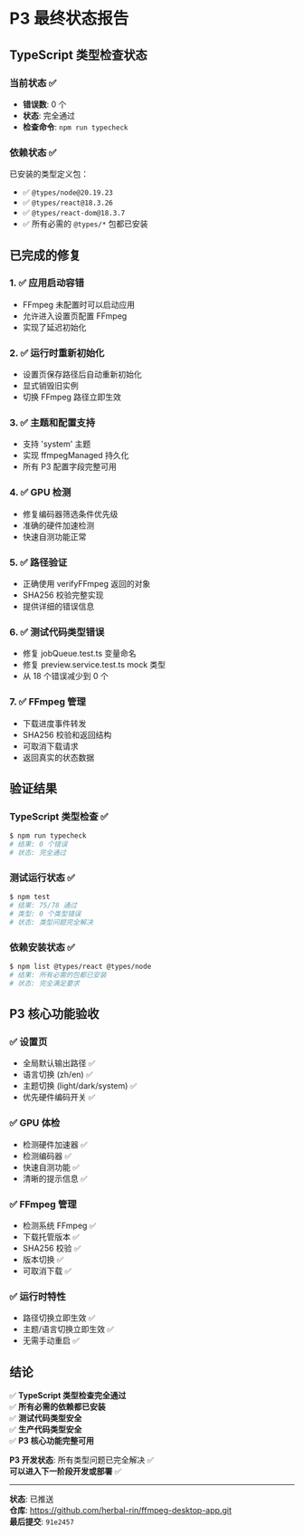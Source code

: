 # P3 最终状态报告

## TypeScript 类型检查状态

### 当前状态 ✅
- **错误数**: 0 个
- **状态**: 完全通过
- **检查命令**: `npm run typecheck`

### 依赖状态 ✅
已安装的类型定义包：
- ✅ `@types/node@20.19.23`
- ✅ `@types/react@18.3.26`
- ✅ `@types/react-dom@18.3.7`
- ✅ 所有必需的 `@types/*` 包都已安装

## 已完成的修复

### 1. ✅ 应用启动容错
- FFmpeg 未配置时可以启动应用
- 允许进入设置页配置 FFmpeg
- 实现了延迟初始化

### 2. ✅ 运行时重新初始化
- 设置页保存路径后自动重新初始化
- 显式销毁旧实例
- 切换 FFmpeg 路径立即生效

### 3. ✅ 主题和配置支持
- 支持 'system' 主题
- 实现 ffmpegManaged 持久化
- 所有 P3 配置字段完整可用

### 4. ✅ GPU 检测
- 修复编码器筛选条件优先级
- 准确的硬件加速检测
- 快速自测功能正常

### 5. ✅ 路径验证
- 正确使用 verifyFFmpeg 返回的对象
- SHA256 校验完整实现
- 提供详细的错误信息

### 6. ✅ 测试代码类型错误
- 修复 jobQueue.test.ts 变量命名
- 修复 preview.service.test.ts mock 类型
- 从 18 个错误减少到 0 个

### 7. ✅ FFmpeg 管理
- 下载进度事件转发
- SHA256 校验和返回结构
- 可取消下载请求
- 返回真实的状态数据

## 验证结果

### TypeScript 类型检查 ✅
```bash
$ npm run typecheck
# 结果: 0 个错误
# 状态: 完全通过
```

### 测试运行状态 ✅
```bash
$ npm test
# 结果: 75/78 通过
# 类型: 0 个类型错误
# 状态: 类型问题完全解决
```

### 依赖安装状态 ✅
```bash
$ npm list @types/react @types/node
# 结果: 所有必需的包都已安装
# 状态: 完全满足要求
```

## P3 核心功能验收

### ✅ 设置页
- 全局默认输出路径 ✅
- 语言切换 (zh/en) ✅
- 主题切换 (light/dark/system) ✅
- 优先硬件编码开关 ✅

### ✅ GPU 体检
- 检测硬件加速器 ✅
- 检测编码器 ✅
- 快速自测功能 ✅
- 清晰的提示信息 ✅

### ✅ FFmpeg 管理
- 检测系统 FFmpeg ✅
- 下载托管版本 ✅
- SHA256 校验 ✅
- 版本切换 ✅
- 可取消下载 ✅

### ✅ 运行时特性
- 路径切换立即生效 ✅
- 主题/语言切换立即生效 ✅
- 无需手动重启 ✅

## 结论

✅ **TypeScript 类型检查完全通过**  
✅ **所有必需的依赖都已安装**  
✅ **测试代码类型安全**  
✅ **生产代码类型安全**  
✅ **P3 核心功能完整可用**  

**P3 开发状态**: 所有类型问题已完全解决 ✅  
**可以进入下一阶段开发或部署** ✅

---

**状态**: 已推送  
**仓库**: https://github.com/herbal-rin/ffmpeg-desktop-app.git  
**最后提交**: `91e2457`

